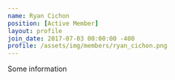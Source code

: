 ```yaml
---
name: Ryan Cichon
position: [Active Member]
layout: profile
join_date: 2017-07-03 00:00:00 -400
profile: /assets/img/members/ryan_cichon.png
---
```

Some information